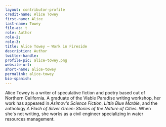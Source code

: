 ```yaml
---
layout: contributor-profile
credit-name: Alice Towey
first-name: Alice
last-name: Towey
file-as: t
role: Author
role-2:
role-3:
title: Alice Towey — Work in Fireside
description: Author
twitter-handle:
profile-pic: alice-towey.png
website-url:
short-name: alice-towey
permalink: alice-towey
bio-spanish:
---
```

Alice Towey is a writer of speculative fiction and poetry based out of Northern California. A graduate of the Viable Paradise writing workshop, her work has appeared in _Asimov's Science Fiction_, _Little Blue Marble_, and the anthology _A Flash of Silver Green: Stories of the Nature of Cities_. When she's not writing, she works as a civil engineer specializing in water resources management.
